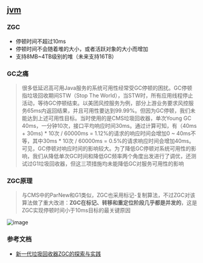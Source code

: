 ## [jvm](https://docs.oracle.com/javase/specs/jvms/se11/jvms11.pdf)
### ZGC
* 停顿时间不超过10ms
* 停顿时间不会随着堆的大小，或者活跃对象的大小而增加
* 支持8MB~4TB级别的堆（未来支持16TB）

### GC之痛
> 很多低延迟高可用Java服务的系统可用性经常受GC停顿的困扰。GC停顿指垃圾回收期间STW（Stop The World），当STW时，所有应用线程停止活动，等待GC停顿结束。以美团风控服务为例，部分上游业务要求风控服务65ms内返回结果，并且可用性要达到99.99%。但因为GC停顿，我们未能达到上述可用性目标。当时使用的是CMS垃圾回收器，单次Young GC 40ms，一分钟10次，接口平均响应时间30ms。通过计算可知，有（40ms + 30ms) * 10次 / 60000ms = 1.12%的请求的响应时间会增加0 ~ 40ms不等，其中30ms * 10次 / 60000ms = 0.5%的请求响应时间会增加40ms。可见，GC停顿对响应时间的影响较大。为了降低GC停顿对系统可用性的影响，我们从降低单次GC时间和降低GC频率两个角度出发进行了调优，还测试过G1垃圾回收器，但这三项措施均未能降低GC对服务可用性的影响

### ZGC原理
> 与CMS中的ParNew和G1类似，ZGC也采用标记-复制算法，不过ZGC对该算法做了重大改进：**ZGC在标记、转移和重定位阶段几乎都是并发的**，这是ZGC实现停顿时间小于10ms目标的最关键原因

![image](https://github.com/jsjchai/interview/assets/13389058/a03aa555-65ab-449d-949d-63cd547b6c52)


### 参考文档
* [新一代垃圾回收器ZGC的探索与实践](https://tech.meituan.com/2020/08/06/new-zgc-practice-in-meituan.html)
